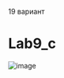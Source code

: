 19 вариант
# Lab9_c

![image](https://github.com/Digalv/Lab9_c/assets/100136401/5715a4c1-67f6-444e-9912-c5d61e787519)
